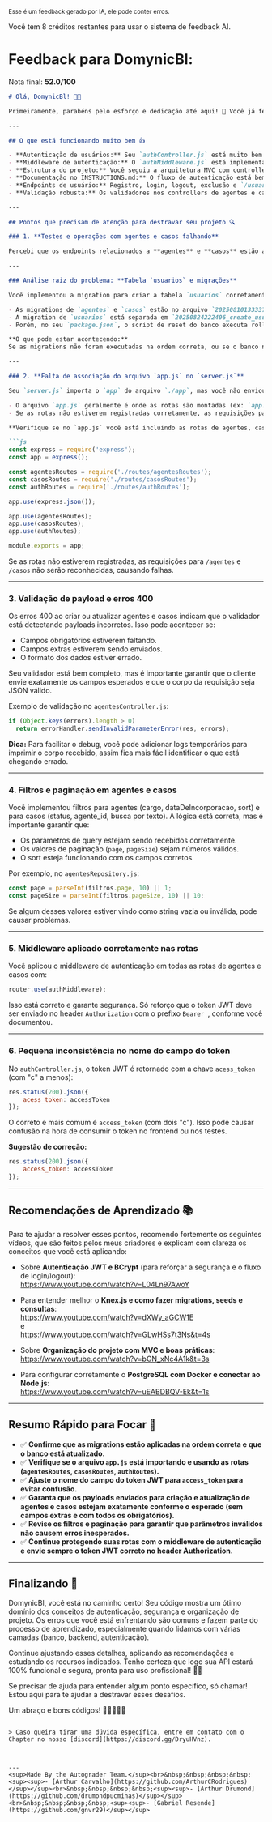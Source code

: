 <sup>Esse é um feedback gerado por IA, ele pode conter erros.</sup>

Você tem 8 créditos restantes para usar o sistema de feedback AI.

# Feedback para DomynicBl:

Nota final: **52.0/100**

```markdown
# Olá, DomynicBl! 👋🚀

Primeiramente, parabéns pelo esforço e dedicação até aqui! 🎉 Você já fez um excelente trabalho ao implementar a autenticação com JWT, o hashing seguro das senhas usando bcryptjs, e a estrutura geral da sua API está muito bem organizada. Além disso, você garantiu que rotas sensíveis estejam protegidas com middleware, e até implementou o endpoint `/usuarios/me`, que é um bônus super valioso! Isso mostra que você está indo além do básico e buscando entregar uma aplicação profissional e segura. 👏✨

---

## O que está funcionando muito bem 👍

- **Autenticação de usuários:** Seu `authController.js` está muito bem estruturado, com validação de senha forte, hash seguro com bcryptjs, e geração correta do token JWT com expiração.  
- **Middleware de autenticação:** O `authMiddleware.js` está implementado corretamente, validando o token e adicionando os dados do usuário em `req.user`, protegendo as rotas de agentes e casos.  
- **Estrutura do projeto:** Você seguiu a arquitetura MVC com controllers, repositories, rotas e middlewares bem separados, o que é fundamental para escalabilidade e manutenção.  
- **Documentação no INSTRUCTIONS.md:** O fluxo de autenticação está bem explicado, com exemplos claros de uso do token JWT no header Authorization.  
- **Endpoints de usuário:** Registro, login, logout, exclusão e `/usuarios/me` estão funcionando e com tratamento correto de erros.  
- **Validação robusta:** Os validadores nos controllers de agentes e casos são detalhados e ajudam a garantir integridade dos dados.  

---

## Pontos que precisam de atenção para destravar seu projeto 🔍

### 1. **Testes e operações com agentes e casos falhando**

Percebi que os endpoints relacionados a **agentes** e **casos** estão apresentando problemas em várias operações: criação, listagem, busca por ID, atualização (PUT e PATCH) e exclusão. Isso indica que a comunicação com o banco de dados para esses recursos não está ocorrendo como esperado.

---

### Análise raiz do problema: **Tabela `usuarios` e migrações**

Você implementou a migration para criar a tabela `usuarios` corretamente, mas ao analisar suas migrations para `agentes` e `casos`, notei que:

- As migrations de `agentes` e `casos` estão no arquivo `20250810133337_solution_migrations.js`.
- A migration de `usuarios` está separada em `20250824222406_create_usuarios_table.js`.
- Porém, no seu `package.json`, o script de reset do banco executa rollback e `migrate:latest` — isso pressupõe que as migrations sejam aplicadas na ordem correta.

**O que pode estar acontecendo:**  
Se as migrations não foram executadas na ordem correta, ou se o banco não está atualizado com a tabela `usuarios`, pode causar falhas nas operações relacionadas a usuários, e possivelmente interferir na autenticação e no acesso aos agentes e casos.

---

### 2. **Falta de associação do arquivo `app.js` no `server.js`**

Seu `server.js` importa o `app` do arquivo `./app`, mas você não enviou o código do `app.js`. Isso é importante porque:

- O arquivo `app.js` geralmente é onde as rotas são montadas (ex: `app.use('/agentes', agentesRoutes)`).
- Se as rotas não estiverem registradas corretamente, as requisições para agentes e casos não funcionarão.

**Verifique se no `app.js` você está incluindo as rotas de agentes, casos e autenticação corretamente, algo como:**

```js
const express = require('express');
const app = express();

const agentesRoutes = require('./routes/agentesRoutes');
const casosRoutes = require('./routes/casosRoutes');
const authRoutes = require('./routes/authRoutes');

app.use(express.json());

app.use(agentesRoutes);
app.use(casosRoutes);
app.use(authRoutes);

module.exports = app;
```

Se as rotas não estiverem registradas, as requisições para `/agentes` e `/casos` não serão reconhecidas, causando falhas.

---

### 3. **Validação de payload e erros 400**

Os erros 400 ao criar ou atualizar agentes e casos indicam que o validador está detectando payloads incorretos. Isso pode acontecer se:

- Campos obrigatórios estiverem faltando.
- Campos extras estiverem sendo enviados.
- O formato dos dados estiver errado.

Seu validador está bem completo, mas é importante garantir que o cliente envie exatamente os campos esperados e que o corpo da requisição seja JSON válido.

Exemplo de validação no `agentesController.js`:

```js
if (Object.keys(errors).length > 0) 
  return errorHandler.sendInvalidParameterError(res, errors);
```

**Dica:** Para facilitar o debug, você pode adicionar logs temporários para imprimir o corpo recebido, assim fica mais fácil identificar o que está chegando errado.

---

### 4. **Filtros e paginação em agentes e casos**

Você implementou filtros para agentes (cargo, dataDeIncorporacao, sort) e para casos (status, agente_id, busca por texto). A lógica está correta, mas é importante garantir que:

- Os parâmetros de query estejam sendo recebidos corretamente.
- Os valores de paginação (`page`, `pageSize`) sejam números válidos.
- O sort esteja funcionando com os campos corretos.

Por exemplo, no `agentesRepository.js`:

```js
const page = parseInt(filtros.page, 10) || 1;
const pageSize = parseInt(filtros.pageSize, 10) || 10;
```

Se algum desses valores estiver vindo como string vazia ou inválida, pode causar problemas.

---

### 5. **Middleware aplicado corretamente nas rotas**

Você aplicou o middleware de autenticação em todas as rotas de agentes e casos com:

```js
router.use(authMiddleware);
```

Isso está correto e garante segurança. Só reforço que o token JWT deve ser enviado no header `Authorization` com o prefixo `Bearer `, conforme você documentou.

---

### 6. **Pequena inconsistência no nome do campo do token**

No `authController.js`, o token JWT é retornado com a chave `acess_token` (com "c" a menos):

```js
res.status(200).json({
    acess_token: accessToken 
});
```

O correto e mais comum é `access_token` (com dois "c"). Isso pode causar confusão na hora de consumir o token no frontend ou nos testes.

**Sugestão de correção:**

```js
res.status(200).json({
    access_token: accessToken 
});
```

---

## Recomendações de Aprendizado 📚

Para te ajudar a resolver esses pontos, recomendo fortemente os seguintes vídeos, que são feitos pelos meus criadores e explicam com clareza os conceitos que você está aplicando:

- Sobre **Autenticação JWT e BCrypt** (para reforçar a segurança e o fluxo de login/logout):  
  https://www.youtube.com/watch?v=L04Ln97AwoY

- Para entender melhor o **Knex.js e como fazer migrations, seeds e consultas**:  
  https://www.youtube.com/watch?v=dXWy_aGCW1E  
  e  
  https://www.youtube.com/watch?v=GLwHSs7t3Ns&t=4s

- Sobre **Organização do projeto com MVC e boas práticas**:  
  https://www.youtube.com/watch?v=bGN_xNc4A1k&t=3s

- Para configurar corretamente o **PostgreSQL com Docker e conectar ao Node.js**:  
  https://www.youtube.com/watch?v=uEABDBQV-Ek&t=1s

---

## Resumo Rápido para Focar 🚦

- ✅ **Confirme que as migrations estão aplicadas na ordem correta e que o banco está atualizado.**  
- ✅ **Verifique se o arquivo `app.js` está importando e usando as rotas (`agentesRoutes`, `casosRoutes`, `authRoutes`).**  
- ✅ **Ajuste o nome do campo do token JWT para `access_token` para evitar confusão.**  
- ✅ **Garanta que os payloads enviados para criação e atualização de agentes e casos estejam exatamente conforme o esperado (sem campos extras e com todos os obrigatórios).**  
- ✅ **Revise os filtros e paginação para garantir que parâmetros inválidos não causem erros inesperados.**  
- ✅ **Continue protegendo suas rotas com o middleware de autenticação e envie sempre o token JWT correto no header Authorization.**

---

## Finalizando 🌟

DomynicBl, você está no caminho certo! Seu código mostra um ótimo domínio dos conceitos de autenticação, segurança e organização de projeto. Os erros que você está enfrentando são comuns e fazem parte do processo de aprendizado, especialmente quando lidamos com várias camadas (banco, backend, autenticação).

Continue ajustando esses detalhes, aplicando as recomendações e estudando os recursos indicados. Tenho certeza que logo sua API estará 100% funcional e segura, pronta para uso profissional! 💪🚀

Se precisar de ajuda para entender algum ponto específico, só chamar! Estou aqui para te ajudar a destravar esses desafios.

Um abraço e bons códigos! 👨‍💻👩‍💻✨
```

> Caso queira tirar uma dúvida específica, entre em contato com o Chapter no nosso [discord](https://discord.gg/DryuHVnz).



---
<sup>Made By the Autograder Team.</sup><br>&nbsp;&nbsp;&nbsp;&nbsp;<sup><sup>- [Arthur Carvalho](https://github.com/ArthurCRodrigues)</sup></sup><br>&nbsp;&nbsp;&nbsp;&nbsp;<sup><sup>- [Arthur Drumond](https://github.com/drumondpucminas)</sup></sup><br>&nbsp;&nbsp;&nbsp;&nbsp;<sup><sup>- [Gabriel Resende](https://github.com/gnvr29)</sup></sup>